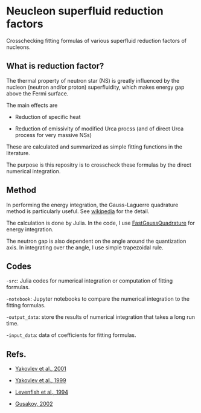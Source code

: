 # Neucleon superfluid reduction factors

Crosschecking fitting formulas of various superfluid reduction factors of nucleons.

## What is reduction factor?
The thermal property of neutron star (NS) is greatly influenced by the nucleon (neutron and/or proton) superfluidity, which makes energy gap above the Fermi surface.

The main effects are
- Reduction of specific heat

- Reduction of emissivity of modified Urca procss (and of direct Urca process for very massive NSs)

These are calculated and summarized as simple fitting functions in the literature.

The purpose is this repositry is to crosscheck these formulas by the direct numerical integration.

## Method

In performing the energy integration, the Gauss-Laguerre quadrature method is particularly useful.
See [wikipedia](https://en.wikipedia.org/wiki/Gaussian_quadrature) for the detail.

The calculation is done by Julia. In the code, I use [FastGaussQuadrature](https://github.com/ajt60gaibb/FastGaussQuadrature.jl) for energy integration.

The neutron gap is also dependent on the angle around the quantization axis.
In integrating over the angle, I use simple trapezoidal rule.

## Codes

-```src```: Julia codes for numerical integration or computation of fitting formulas.

-```notebook```: Jupyter notebooks to compare the numerical integration to the fitting formulas.

-```output_data```: store the results of numerical integration that takes a long run time.

-```input_data```: data of coefficients for fitting formulas.

## Refs.
- [Yakovlev et al., 2001](http://www.sciencedirect.com/science/article/pii/S0370157300001319)

- [Yakovlev et al., 1999](http://mr.crossref.org/iPage?doi=10.1070%2FPU1999v042n08ABEH000556)

- [Levenfish et al., 1994](http://ads.nao.ac.jp/abs/1994AstL...20...43L)

- [Gusakov, 2002](http://www.aanda.org/10.1051/0004-6361:20020602)
